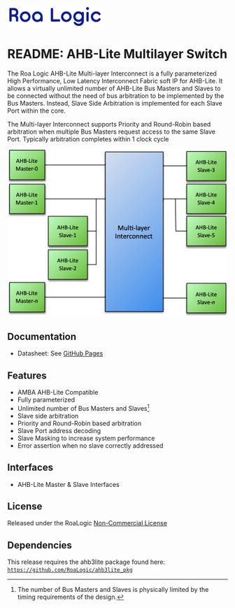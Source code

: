 ![RoaLogic Hdr][]

# README: AHB-Lite Multilayer Switch

The Roa Logic AHB-Lite Multi-layer Interconnect is a fully parameterized High Performance, Low Latency Interconnect Fabric soft IP for AHB-Lite. It allows a virtually unlimited number of AHB-Lite Bus Masters and Slaves to be connected without the need of bus arbitration to be implemented by the Bus Masters. Instead, Slave Side Arbitration is implemented for each Slave Port within the core.

The Multi-layer Interconnect supports Priority and Round-Robin based arbitration when multiple Bus Masters request access to the same Slave Port. Typically arbitration completes within 1 clock cycle

![System Diagram][]

## Documentation

- Datasheet: See [GitHub Pages][]

## Features

- AMBA AHB-Lite Compatible
- Fully parameterized
- Unlimited number of Bus Masters and Slaves[^1]
- Slave side arbitration
- Priority and Round-Robin based arbitration
- Slave Port address decoding
- Slave Masking to increase system performance
- Error assertion when no slave correctly addressed

## Interfaces

- AHB-Lite Master & Slave Interfaces

## License

Released under the RoaLogic [Non-Commercial License][NC License]

## Dependencies

This release requires the ahb3lite package found here: [`https://github.com/RoaLogic/ahb3lite_pkg`][ahb3lite pkg]

[^1]: The number of Bus Masters and Slaves is physically limited by the timing requirements of the design.

[RoaLogic Hdr]:   /docs/assets/img/RoaLogicHeader.png
[GitHub Pages]:   https://roalogic.github.io/ahb3lite-interconnect "GitHub Pages Documentation"
[System Diagram]: /docs/assets/img/ahb-lite-switch-sys.png "Example Interconnect System"
[NC License]:     LICENSE.md "Non-Commercial License"
[ahb3lite pkg]:   https://github.com/RoaLogic/ahb3lite_pkg "ahb3lite submodule"
